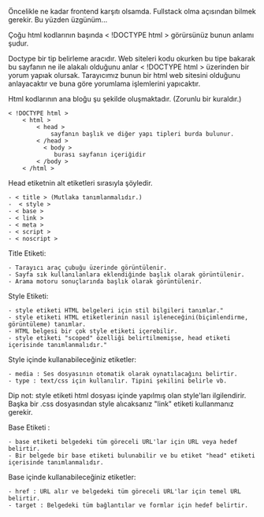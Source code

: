 Öncelikle ne kadar frontend karşıtı olsamda. Fullstack olma açısından bilmek gerekir.
Bu yüzden üzgünüm...


Çoğu html kodlarının başında < !DOCTYPE html > görürsünüz bunun anlamı şudur.

Doctype bir tip belirleme aracıdır. Web siteleri kodu okurken bu tipe bakarak bu sayfanın ne ile alakalı olduğunu anlar
< !DOCTYPE html > üzerinden bir yorum yapıak olursak. Tarayıcımız bunun bir html web sitesini olduğunu anlayacaktır ve buna göre yorumlama işlemlerini yapıcaktır.

Html kodlarının ana bloğu şu şekilde oluşmaktadır. (Zorunlu bir kuraldır.)

    < !DOCTYPE html >
        < html >
            < head >
                sayfanın başlık ve diğer yapı tipleri burda bulunur.
            < /head >
              < body >
                 burası sayfanın içeriğidir
            < /body >
        < /html >


Head etiketnin alt etiketleri sırasıyla şöyledir.

    - < title > (Mutlaka tanımlanmalıdır.)
    -  < style >
    - < base >
    - < link >
    - < meta >
    - < script >
    - < noscript >


Title Etiketi:

    - Tarayıcı araç çubuğu üzerinde görüntülenir.
    - Sayfa sık kullanılanlara eklendiğinde başlık olarak görüntülenir.
    - Arama motoru sonuçlarında başlık olarak görüntülenir.

Style Etiketi:

    - style etiketi HTML belgeleri için stil bilgileri tanımlar."
    - style etiketi HTML etiketlerinin nasıl işleneceğini(biçimlendirme, görüntüleme) tanımlar.
    - HTML belgesi bir çok style etiketi içerebilir.
    - style etiketi "scoped" özelliği belirtilmemişse, head etiketi içerisinde tanımlanmalıdır."

Style içinde kullanabileceğiniz etiketler:

    - media : Ses dosyasının otomatik olarak oynatılacağını belirtir.
    - type : text/css için kullanılır. Tipini şekilini belirle vb.

Dip not: style etiketi html dosyası içinde yapılmış olan style'ları ilgilendirir. Başka bir .css dosyasından style alıcaksanız "link" etiketi kullanmanız gerekir.

Base Etiketi :

    - base etiketi belgedeki tüm göreceli URL'lar için URL veya hedef belirtir.
    - Bir belgede bir base etiketi bulunabilir ve bu etiket "head" etiketi içerisinde tanımlanmalıdır.

Base içinde kullanabileceğiniz etiketler:

    - href : URL alır ve belgedeki tüm göreceli URL'lar için temel URL belirtir.
    - target : Belgedeki tüm bağlantılar ve formlar için hedef belirtir.
    